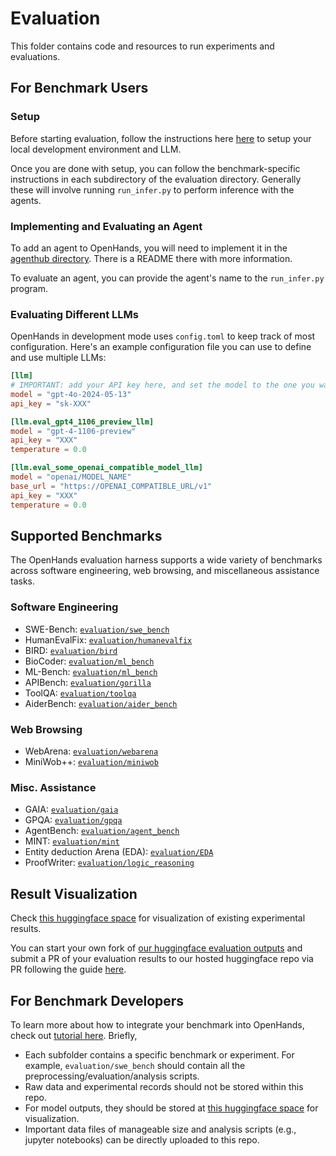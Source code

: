 # Evaluation

This folder contains code and resources to run experiments and evaluations.

## For Benchmark Users

### Setup

Before starting evaluation, follow the instructions here [here](https://github.com/All-Hands-AI/OpenHands/blob/main/Development.md) to setup your local development environment and LLM.

Once you are done with setup, you can follow the benchmark-specific instructions in each subdirectory of the evaluation directory.
Generally these will involve running `run_infer.py` to perform inference with the agents.

### Implementing and Evaluating an Agent

To add an agent to OpenHands, you will need to implement it in the [agenthub directory](https://github.com/All-Hands-AI/OpenHands/tree/main/openhands/agenthub). There is a README there with more information.

To evaluate an agent, you can provide the agent's name to the `run_infer.py` program.

### Evaluating Different LLMs

OpenHands in development mode uses `config.toml` to keep track of most configuration.
Here's an example configuration file you can use to define and use multiple LLMs:

```toml
[llm]
# IMPORTANT: add your API key here, and set the model to the one you want to evaluate
model = "gpt-4o-2024-05-13"
api_key = "sk-XXX"

[llm.eval_gpt4_1106_preview_llm]
model = "gpt-4-1106-preview"
api_key = "XXX"
temperature = 0.0

[llm.eval_some_openai_compatible_model_llm]
model = "openai/MODEL_NAME"
base_url = "https://OPENAI_COMPATIBLE_URL/v1"
api_key = "XXX"
temperature = 0.0
```

## Supported Benchmarks

The OpenHands evaluation harness supports a wide variety of benchmarks across software engineering, web browsing, and miscellaneous assistance tasks.

### Software Engineering

- SWE-Bench: [`evaluation/swe_bench`](./swe_bench)
- HumanEvalFix: [`evaluation/humanevalfix`](./humanevalfix)
- BIRD: [`evaluation/bird`](./bird)
- BioCoder: [`evaluation/ml_bench`](./ml_bench)
- ML-Bench: [`evaluation/ml_bench`](./ml_bench)
- APIBench: [`evaluation/gorilla`](./gorilla/)
- ToolQA: [`evaluation/toolqa`](./toolqa/)
- AiderBench: [`evaluation/aider_bench`](./aider_bench/)

### Web Browsing

- WebArena: [`evaluation/webarena`](./webarena/)
- MiniWob++: [`evaluation/miniwob`](./miniwob/)

### Misc. Assistance

- GAIA: [`evaluation/gaia`](./gaia)
- GPQA: [`evaluation/gpqa`](./gpqa)
- AgentBench: [`evaluation/agent_bench`](./agent_bench)
- MINT: [`evaluation/mint`](./mint)
- Entity deduction Arena (EDA): [`evaluation/EDA`](./EDA)
- ProofWriter: [`evaluation/logic_reasoning`](./logic_reasoning)

## Result Visualization

Check [this huggingface space](https://huggingface.co/spaces/OpenHands/evaluation) for visualization of existing experimental results.

You can start your own fork of [our huggingface evaluation outputs](https://huggingface.co/spaces/OpenHands/evaluation) and submit a PR of your evaluation results to our hosted huggingface repo via PR following the guide [here](https://huggingface.co/docs/hub/en/repositories-pull-requests-discussions#pull-requests-and-discussions).

## For Benchmark Developers

To learn more about how to integrate your benchmark into OpenHands, check out [tutorial here](https://docs.all-hands.dev/modules/usage/how-to/evaluation-harness). Briefly,

- Each subfolder contains a specific benchmark or experiment. For example, `evaluation/swe_bench` should contain
all the preprocessing/evaluation/analysis scripts.
- Raw data and experimental records should not be stored within this repo.
- For model outputs, they should be stored at [this huggingface space](https://huggingface.co/spaces/OpenHands/evaluation) for visualization.
- Important data files of manageable size and analysis scripts (e.g., jupyter notebooks) can be directly uploaded to this repo.
